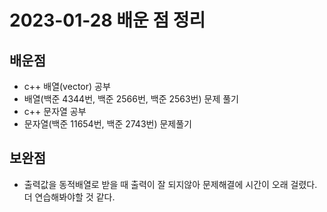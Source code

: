 # 2023-01-28 배운 점 정리

## 배운점
- c++ 배열(vector) 공부
- 배열(백준 4344번, 백준 2566번, 백준 2563번) 문제 풀기
- c++ 문자열 공부
- 문자열(백준 11654번, 백준 2743번) 문제풀기

## 보완점
- 출력값을 동적배열로 받을 때 출력이 잘 되지않아 문제해결에 시간이 오래 걸렸다. 더 연습해봐야할 것 같다.